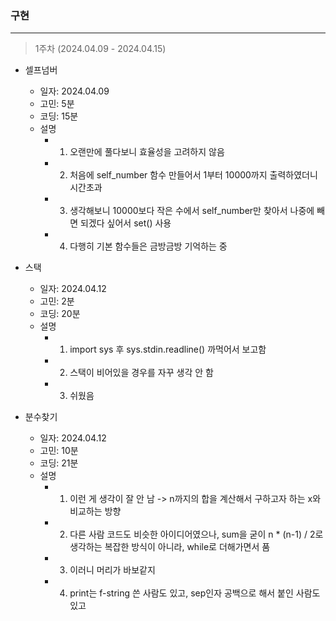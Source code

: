 ### 구현
-----------------
> 1주차 (2024.04.09 - 2024.04.15)
- 셀프넘버
    - 일자: 2024.04.09
    - 고민: 5분
    - 코딩: 15분
    - 설명
        - 1. 오랜만에 풀다보니 효율성을 고려하지 않음
        - 2. 처음에 self_number 함수 만들어서 1부터 10000까지 출력하였더니 시간초과
        - 3. 생각해보니 10000보다 작은 수에서 self_number만 찾아서 나중에 빼면 되겠다 싶어서 set() 사용
        - 4. 다행히 기본 함수들은 금방금방 기억하는 중
        
- 스택
    - 일자: 2024.04.12
    - 고민: 2분
    - 코딩: 20분
    - 설명
        - 1. import sys 후 sys.stdin.readline() 까먹어서 보고함
        - 2. 스택이 비어있을 경우를 자꾸 생각 안 함
        - 3. 쉬웠음


- 분수찾기
    - 일자: 2024.04.12
    - 고민: 10분
    - 코딩: 21분
    - 설명
        - 1. 이런 게 생각이 잘 안 남 -> n까지의 합을 계산해서 구하고자 하는 x와 비교하는 방향
        - 2. 다른 사람 코드도 비슷한 아이디어였으나, sum을 굳이 n * (n-1) / 2로 생각하는 복잡한 방식이 아니라, while로 더해가면서 품
        - 3. 이러니 머리가 바보같지
        - 4. print는 f-string 쓴 사람도 있고, sep인자 공백으로 해서 붙인 사람도 있고
